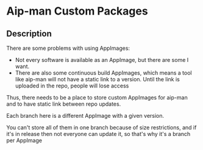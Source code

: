 # Aip-man Custom Packages

## Description

There are some problems with using AppImages:

- Not every software is available as an AppImage, but there are some I want.
- There are also some continuous build AppImages, which means a tool like aip-man will not have a static link to a version. Until the link is uploaded in the repo, people will lose access

Thus, there needs to be a place to store custom AppImages for aip-man and to have static link between repo updates.

Each branch here is a different AppImage with a given version.

You can't store all of them in one branch because of size restrictions, and if it's in release then not everyone can update it, so that's why it's a branch per AppImage


